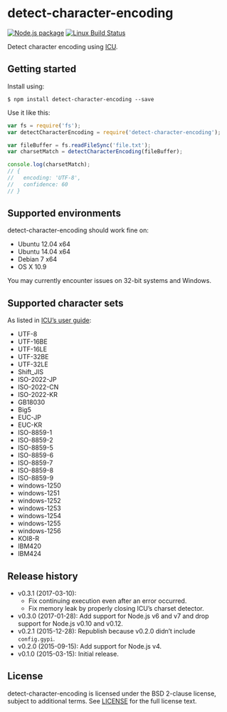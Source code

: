 # detect-character-encoding

[![Node.js package](https://img.shields.io/npm/v/detect-character-encoding.svg)](https://www.npmjs.com/package/detect-character-encoding)
[![Linux Build Status](https://img.shields.io/travis/sonicdoe/detect-character-encoding/develop.svg)](https://travis-ci.org/sonicdoe/detect-character-encoding)

Detect character encoding using [ICU](http://site.icu-project.org).

## Getting started

Install using:

```shell
$ npm install detect-character-encoding --save
```

Use it like this:

```js
var fs = require('fs');
var detectCharacterEncoding = require('detect-character-encoding');

var fileBuffer = fs.readFileSync('file.txt');
var charsetMatch = detectCharacterEncoding(fileBuffer);

console.log(charsetMatch);
// {
//   encoding: 'UTF-8',
//   confidence: 60
// }
```

## Supported environments

detect-character-encoding should work fine on:

- Ubuntu 12.04 x64
- Ubuntu 14.04 x64
- Debian 7 x64
- OS X 10.9

You may currently encounter issues on 32-bit systems and Windows.

## Supported character sets

As listed in [ICU’s user guide](http://userguide.icu-project.org/conversion/detection#TOC-Detected-Encodings):

- UTF-8
- UTF-16BE
- UTF-16LE
- UTF-32BE
- UTF-32LE
- Shift_JIS
- ISO-2022-JP
- ISO-2022-CN
- ISO-2022-KR
- GB18030
- Big5
- EUC-JP
- EUC-KR
- ISO-8859-1
- ISO-8859-2
- ISO-8859-5
- ISO-8859-6
- ISO-8859-7
- ISO-8859-8
- ISO-8859-9
- windows-1250
- windows-1251
- windows-1252
- windows-1253
- windows-1254
- windows-1255
- windows-1256
- KOI8-R
- IBM420
- IBM424

## Release history

- v0.3.1 (2017-03-10):
  - Fix continuing execution even after an error occurred.
  - Fix memory leak by properly closing ICU’s charset detector.
- v0.3.0 (2017-01-28): Add support for Node.js v6 and v7 and
  drop support for Node.js v0.10 and v0.12.
- v0.2.1 (2015-12-28): Republish because v0.2.0 didn’t include `config.gypi`.
- v0.2.0 (2015-09-15): Add support for Node.js v4.
- v0.1.0 (2015-03-15): Initial release.

## License

detect-character-encoding is licensed under the BSD 2-clause license, subject to additional terms. See [LICENSE](./LICENSE) for the full license text.
